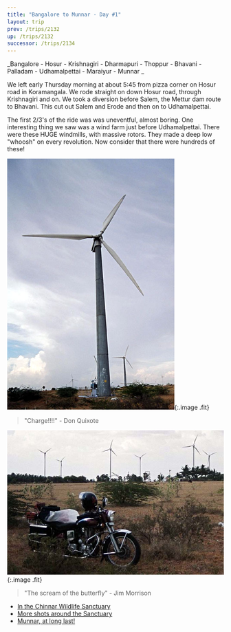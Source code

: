 ```yaml
---
title: "Bangalore to Munnar - Day #1"
layout: trip
prev: /trips/2132
up: /trips/2132
successor: /trips/2134
---
```


_Bangalore - Hosur - Krishnagiri - Dharmapuri - Thoppur 	    - Bhavani - Palladam - Udhamalpettai - Maraiyur - Munnar 	_

 We left early Thursday morning at about 5:45 from pizza corner on 	Hosur road in Koramangala. We rode straight on down Hosur road, through Krishnagiri and on. We took a diversion before Salem, the Mettur dam route to Bhavani. This cut out Salem and Erode and then on to Udhamalpettai.

 The first 2/3's of the ride was was uneventful, almost boring.  One interesting thing we saw was a wind farm just before Udhamalpettai. There were these HUGE windmills, with massive rotors. They made a deep low &quot;whoosh&quot; on every revolution. Now consider that there were hundreds of these!

 ![Moulin Rouge!](/images/trips/munnar/27030022.jpg 'Moulin Rouge!'){:.image .fit}

> &quot;Charge!!!!&quot; - Don Quixote

![Power Struggle](/images/trips/munnar/27030023.jpg 'Power Struggle'){:.image .fit}

> &quot;The scream of the butterfly&quot; - Jim 	    Morrison


* [In the Chinnar Wildlife Sanctuary](/trips/2134)
* [More shots around the Sanctuary](/trips/2135)
* [Munnar, at long last!](/trips/2136)

